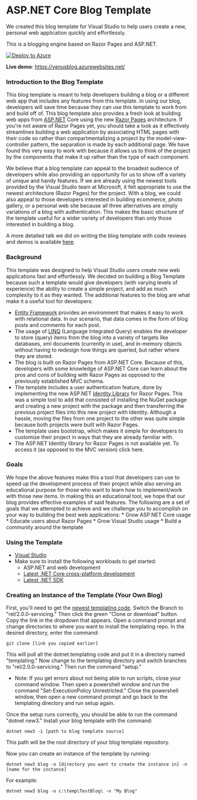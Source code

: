 
# ASP.NET Core Blog Template
We created this blog template for Visual Studio to help users create a new, personal web application quickly and effortlessly.

This is a blogging engine based on Razor Pages and ASP.NET.

[![Deploy to Azure](http://azuredeploy.net/deploybutton.png)](https://azuredeploy.net/)

__Live demo__: https://venusblog.azurewebsites.net/    


### Introduction to the Blog Template
This blog template is meant to help developers building a blog or a different web app that includes any features from this template. In using our blog, developers will save time because they can use this template to work from and build off of. This blog template also provides a fresh look at building web apps from [ASP.NET](https://docs.microsoft.com/en-us/aspnet/core/) Core using the new [Razor Pages](https://docs.microsoft.com/en-us/aspnet/core/mvc/razor-pages/) architecture. If you're not aware of Razor Pages yet, you should take a look as it effectively streamlines building a web application by associating HTML pages with their code so rather than compartmentalizing a project by the model-view-controller pattern, the separation is made by each additional page. We have found this very easy to work with because it allows us to think of the project by the components that make it up rather than the type of each component.

We believe that a blog template can appeal to the broadest audience of developers while also providing an opportunity for us to show off a variety of unique and handy features. If we are already using the newest tools provided by the Visual Studio team at Microsoft, it felt appropriate to use the newest architecture (Razor Pages) for the project. With a blog, we could also appeal to those developers interested in building ecommerce, photo gallery, or a personal web site because all three alternatives are simply variations of a blog with authentication. This makes the basic structure of the template useful for a wider variety of developers than only those interested in building a blog.

A more detailed talk we did on writing the blog template with code reviews and demos is available [here](https://www.youtube.com/watch?v=H4KtEJnnakc&list=PL0M0zPgJ3HSftTAAHttA3JQU4vOjXFquF&index=1&t=1860s).

### Background
This template was designed to help Visual Studio users create new web applications fast and effortlessly. We decided on building a Blog Template because such a template would give developers (with varying levels of experience) the ability to create a simple project, and add as much complexity to it as they wanted. The additional features to the blog are what make it a useful tool for developers:
* [Entity Framework](https://docs.microsoft.com/en-us/aspnet/entity-framework) provides an environment that makes it easy to work with relational data. In our scenario, that data comes in the form of blog posts and comments for each post.
* The usage of [LINQ](https://docs.microsoft.com/en-us/dotnet/csharp/linq/) (Language Integrated Query) enables the developer to store (query) items from the blog into a variety of targets like databases, xml documents (currently in use), and in-memory objects without having to redesign how things are queried, but rather where they are stored. 
* The blog is built on Razor Pages from ASP.NET Core. Because of this, developers with some knowledge of ASP.NET Core can learn about the pros and cons of building with Razor Pages as opposed to the previously established MVC schema.
* The template includes a user authentication feature, done by implementing the new ASP.NET [Identity Library](https://docs.microsoft.com/en-us/aspnet/identity/overview/getting-started/introduction-to-aspnet-identity) for Razor Pages. This was a simple tool to add that consisted of installing the NuGet package and creating a new project with the package and then transferring the previous project files into this new project with Identity. Although a hassle, moving the files from one project to the other was quite simple because both projects were built with Razor Pages.
* The template uses bootstrap, which makes it simple for developers to customize their project in ways that they are already familiar with. 
* The ASP.NET Identity library for Razor Pages is not available yet. To access it (as opposed to the MVC version) click here.

### Goals
We hope the above features make this a tool that developers can use to speed up the development process of their project while also serving an educational purpose for those who want to learn how to implement/work with those new items. In making this an educational tool, we hope that our blog provides effective examples of said features. The following are a set of goals that we attempted to achieve and we challenge you to accomplish on your way to building the best web applications:
	* Grow ASP.NET Core usage
	* Educate users about Razor Pages
	* Grow Visual Studio usage
	* Build a community around the template 

### Using the Template
* [Visual Studio](https://www.visualstudio.com/vs/)
* Make sure to install the following workloads to get started:
    * ASP.NET and web development
    * [Latest .NET Core cross-platform development](https://www.microsoft.com/net/)
    * [Latest .NET SDK](https://www.microsoft.com/en-us/download/details.aspx?id=19988)

### Creating an Instance of the Template (Your Own Blog)
First, you'll need to get the [newest templating code](https://github.com/dotnet/templating).
Switch the Branch to "rel/2.0.0-servicing." Then click the green "Clone or download" button. Copy the link in the dropdown that appears.
Open a command prompt and change directories to where you want to install the templating repo.
In the desired directory, enter the command:

    git clone [link you copied earlier]

This will pull all the dotnet.templating code and put it in a directory named "templating."
Now change to the templating directory and switch branches to "rel/2.0.0-servicing." Then run the command "setup."
  * Note: If you get errors about not being able to run scripts, close your command window. Then open a powershell window and run the command "Set-ExecutionPolicy Unrestricted."
  Close the powershell window, then open a new command prompt and go back to the templating directory and run setup again.

Once the setup runs correctly, you should be able to run the command "dotnet new3."
Install your blog template with the command:

    dotnet new3 -i [path to blog template source]

This path will be the root directory of your blog template repository.

Now you can create an instance of the template by running:

    dotnet new3 blog -o [directory you want to create the instance in] -n [name for the instance]

For example:

    dotnet new3 blog -o c:\temp\TestBlog\ -n "My Blog"
